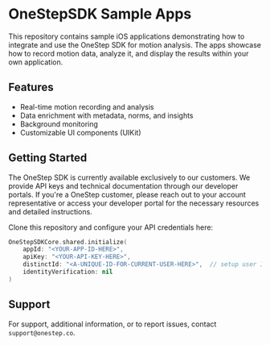 # OneStepSDK Sample Apps

This repository contains sample iOS applications demonstrating how to integrate and use the OneStep SDK for motion analysis. The apps showcase how to record motion data, analyze it, and display the results within your own application.

## Features

- Real-time motion recording and analysis
- Data enrichment with metadata, norms, and insights
- Background monitoring
- Customizable UI components (UIKit)

## Getting Started

The OneStep SDK is currently available exclusively to our customers. We provide API keys and technical documentation through our developer portals. If you're a OneStep customer, please reach out to your account representative or access your developer portal for the necessary resources and detailed instructions.

Clone this repository and configure your API credentials here:

```swift
OneStepSDKCore.shared.initialize(
    appId: "<YOUR-APP-ID-HERE>",
    apiKey: "<YOUR-API-KEY-HERE>",
    distinctId: "<A-UNIQUE-ID-FOR-CURRENT-USER-HERE>",  // setup user ID here
    identityVerification: nil
)
```

## Support

For support, additional information, or to report issues, contact `support@onestep.co`.
